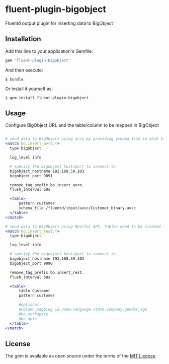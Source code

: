 # fluent-plugin-bigobject

Fluentd output plugin for inserting data to BigObject

## Installation

Add this line to your application's Gemfile:

```ruby
gem 'fluent-plugin-bigobject'
```

And then execute:

    $ bundle

Or install it yourself as:

    $ gem install fluent-plugin-bigobject

## Usage

Configure BigObject URL and the table/column to be mapped in BigObject

```apache

# send data to BigObject using avro by providing schema_file in each table
<match bo.insert_avro.*>
  type bigobject

  log_level info

  # specify the bigobject host/port to connect to
  bigobject_hostname 192.168.59.103
  bigobject_port 9091

  remove_tag_prefix bo.insert_avro.
  flush_interval 60s

  <table>
      pattern customer
      schema_file /fluentd/input/avsc/Customer_binary.avsc
  </table>
</match>

# send data to BigObject using Restful API. Tables need to be created in advance in BigObject.
<match bo.insert_rest.*>
  type bigobject

  log_level info

  # specify the bigobject host/port to connect to
  bigobject_hostname 192.168.59.103
  bigobject_port 9090

  remove_tag_prefix bo.insert_rest.
  flush_interval 60s

  <table>
      table Customer
      pattern customer

      #optional-
      #column_mapping id,name,language,state,company,gender,age
      #bo_workspace
      #bo_opts
  </table>
</match>

```


## License

The gem is available as open source under the terms of the [MIT License](http://opensource.org/licenses/MIT).

